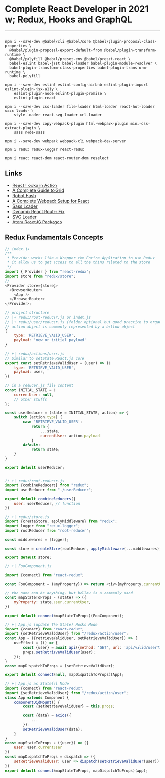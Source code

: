 # Complete React Developer in 2021 w; Redux, Hooks and GraphQL

---

```shell

npm i --save-dev @babel/cli @babel/core @babel/plugin-proposal-class-properties \
  @babel/plugin-proposal-export-default-from @babel/plugin-transform-runtime \
  @babel/polyfill @babel/preset-env @babel/preset-react \
  babel-eslint babel-jest babel-loader babel-plugin-module-resolver \
  babel-plugin-transform-class-properties babel-plugin-transform-runtime \
  babel-polyfill

npm i --save-dev eslint eslint-config-airbnb eslint-plugin-import eslint-plugin-jsx-a11y \
    eslint-plugin-node eslint-plugin-promise \
    eslint-plugin-react

npm i --save-dev css-loader file-loader html-loader react-hot-loader sass-loader \
    style-loader react-svg-loader url-loader

npm i --save-dev copy-webpack-plugin html-webpack-plugin mini-css-extract-plugin \
    sass node-sass

npm i --save-dev webpack webpack-cli webpack-dev-server

npm i redux redux-logger react-redux

npm i react react-dom react-router-dom reselect

```

## Links

- [React Hooks in Action](https://github.com/jrlarsen/react-hooks-in-action)
- [A Complete Guide to Grid](https://css-tricks.com/snippets/css/complete-guide-grid/)
- [Robot Hash](https://robohash.org)
- [A Complete Webpack Setup for React](https://medium.com/swlh/a-complete-webpack-setup-for-react-e56a2edf78ae)
- [Sass Loader](https://webpack.js.org/loaders/sass-loader/)
- [Dynamic React Router Fix](https://webpack.js.org/guides/public-path/)
- [SVG Loader](https://www.npmjs.com/package/react-svg-loader)
- [Atom ReactJS Packages](https://medium.com/productivity-freak/my-atom-editor-setup-for-js-react-9726cd69ad20)

## Redux Fundamentals Concepts

```javascript
// index.js
/**
 * Provider works like a Wrapper the Entire Application to use Redux
 * it allow us to get access to all the thins related to the store
 */
import { Provider } from "react-redux";
import store from "redux/store";
//
<Provider store={store}>
  <BrowserRouter>
    <App />
  </BrowserRouter>
</Provider>;

// project structure
// |+ redux/root-reducer.js or index.js
// |+ redux/user/reducer.js (folder optional but good practice to organize state by subject) the state will be represented by last state or initial state
// action object is commonly represented by a bellow object
{
    type: 'RETRIEVE_VALID_USER',
    payload: 'new_or_initial_payload'
}

// +| redux/actions/user.js
// Similar to setState React.js core
export const setRetrieveValidUser = (user) => ({
    type: 'RETRIEVE_VALID_USER',
    payload: user,
})

// in a reducer.js file content
const INITIAL_STATE = {
    currentUser: null,
    // other stuffs
};

const userReducer = (state = INITIAL_STATE, action) => {
    switch (action.type) {
        case 'RETRIEVE_VALID_USER':
            return {
                ...state,
                currentUser: action.payload
            }
        default:
            return state;
    }
}

export default userReducer;


// +| redux/root-reducer.js
import {combineReducers} from "redux";
import userReducer from "./userReducer";

export default combineReducers({
    user: userReducer, // function
})

// +| redux/store.js
import {createStore, applyMiddleware} from "redux";
import logger from "redux-logger";
import rootReducer from "root-reducer";

const middlewares = [logger];

const store = createStore(rootReducer, applyMiddleware(...middlewares));

export default store;

// +| FooComponent.js

import {connect} from "react-redux";

const FooComponent = ({myProperty}) => return <div>{myProperty.currentUser}</div>

// the name can be anything, but bellow is a commonly used
const mapStateToProps = (state) => ({
    myProperty: state.user.currentUser,
})

export default connect(mapStateToProps)(FooComponent);

// +| App.js (update The State) Hooks Mode
import {connect} from "react-redux";
import {setRetrieveValidUser} from "/redux/action/user";
const App = ({retrieveValidUser, setRetrieveValidUser}) => {
    useEffect = (() => {
        const {user} = await api({method: 'GET', url: 'api/valid/user?id=123'});
        props.setRetrieveValidUser(user);
    });
}
const mapDispatchToProps = {setRetrieveValidUser};

export default connect(null, mapDispatchToProps)(App);

// +| App.js as Stateful Mode
import {connect} from "react-redux";
import {setRetrieveValidUser} from "/redux/action/user";
class App extends Component {
    componentDidMount() {
        const {setRetrieveValidUser} = this.props;

        const {data} = axios({
            ...
        });
        setRetrieveValidUser(data);
    }
}
const mapStateToProps = ({user}) => ({
    user: user.currentUser
})
const mapDispatchToProps = dispatch => ({
    setRetrieveValidUser: user => dispatch(setRetrieveValidUser(user))
})
export default connect(mapStateToProps, mapDispatchToProps)(App);
```
